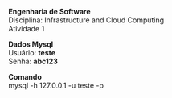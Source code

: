 **Engenharia de Software**  
Disciplina: Infrastructure and Cloud Computing    
Atividade 1  

**Dados Mysql**    
Usuário: **teste**  
Senha: **abc123**  

**Comando**    
mysql -h 127.0.0.1 -u teste -p

